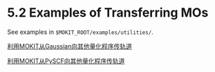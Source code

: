 # 5.2 Examples of Transferring MOs
See examples in `$MOKIT_ROOT/examples/utilities/`.

[利用MOKIT从Gaussian向其他量化程序传轨道](https://gitlab.com/jxzou/qcinstall/-/blob/main/%E5%88%A9%E7%94%A8MOKIT%E4%BB%8EGaussian%E5%90%91%E5%85%B6%E4%BB%96%E9%87%8F%E5%8C%96%E7%A8%8B%E5%BA%8F%E4%BC%A0%E8%BD%A8%E9%81%93.md)

[利用MOKIT从PySCF向其他量化程序传轨道](https://gitlab.com/jxzou/qcinstall/-/blob/main/%E5%88%A9%E7%94%A8MOKIT%E4%BB%8EPySCF%E5%90%91%E5%85%B6%E4%BB%96%E9%87%8F%E5%8C%96%E7%A8%8B%E5%BA%8F%E4%BC%A0%E8%BD%A8%E9%81%93.md)

